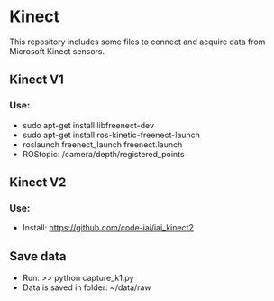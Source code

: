 # Kinect
This repository includes some files to connect and acquire data from Microsoft Kinect sensors.

## Kinect V1
### Use:
* sudo apt-get install libfreenect-dev
* sudo apt-get install ros-kinetic-freenect-launch
* roslaunch freenect_launch freenect.launch
* ROStopic: /camera/depth/registered_points

## Kinect V2
### Use:
* Install: https://github.com/code-iai/iai_kinect2


## Save data
* Run: >> python capture_k1.py
* Data is saved in folder: ~/data/raw 
